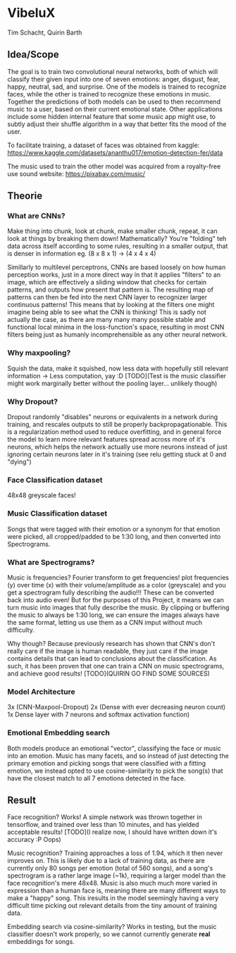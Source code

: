# VibeluX
Tim Schacht, Quirin Barth

## Idea/Scope

The goal is to train two convolutional neural networks, both of which will classify their given input into one of seven emotions: 
anger, disgust, fear, happy, neutral, sad, and surprise.
One of the models is trained to recognize faces, while the other is trained to recognize these emotions in music. Together the predictions of both models can be used to then recommend music to a user, based on their current emotional state. Other applications include some hidden internal feature that some music app might use, to subtly adjust their shuffle algorithm in a way that better fits the mood of the user.

To facilitate training, a dataset of faces was obtained from kaggle: https://www.kaggle.com/datasets/ananthu017/emotion-detection-fer/data

The music used to train the other model was acquired from a royalty-free use sound website: https://pixabay.com/music/


## Theorie

### What are CNNs?
Make thing into chunk, look at chunk, make smaller chunk, repeat, it can look at things by breaking them down!
Mathematically? You're "folding" teh data across itself according to some rules, resulting in a smaller output, that is denser in information eg. (8 x 8 x 1) -> (4 x 4 x 4)

Simillarly to multilevel perceptrons, CNNs are based loosely on how human perception works, just in a more direct way in that it applies "filters" to an image, which are effectively a sliding window that checks for certain patterns, and outputs how present that pattern is. The resulting map of patterns can then be fed into the next CNN layer to recognizer larger continuous patterns! This means that by looking at the filters one might imagine being able to see what the CNN is thinking! This is sadly not actually the case, as there are many many many possible stable and functional local minima in the loss-function's space, resulting in most CNN filters being just as humanly incomprehensible as any other neural network.

### Why maxpooling?
Squish the data, make it squished, now less data with hopefully still relevant information -> Less computation, yay :D
[TODO](Test is the music classifier might work marginally better without the pooling layer... unlikely though)

### Why Dropout?
Dropout randomly "disables" neurons or equivalents in a network during training, and rescales outputs to still be properly backpropagationable. This is a regularization method used to reduce overfitting, and in general force the model to learn more relevant features spread across more of it's neurons, which helps the network actually use more neurons instead of just ignoring certain neurons later in it's training (see relu getting stuck at 0 and "dying")

### Face Classification dataset
48x48 greyscale faces!

### Music Classification dataset
Songs that were tagged with their emotion or a synonym for that emotion were picked, all cropped/padded to be 1:30 long, and then converted into Spectrograms.

### What are Spectrograms?
Music is frequencies? Fourier transform to get frequencies! plot frequencies (y) over time (x) with their volume/amplitude as a color (greyscale) and you get a spectrogram fully describing the audio!!! These can be converted back into audio even! But for the purposes of this Project, it means we can turn music into images that fully describe the music. By clipping or buffering the music to always be 1:30 long, we can ensure the images always have the same format, letting us use them as a CNN imput without much difficulty.

Why though? Because previously research has shown that CNN's don't really care if the image is human readable, they just care if the image contains details that can lead to conclusions about the classification. As such, it has been proven that one can train a CNN on music spectrograms, and achieve good results! [TODO](QUIRIN GO FIND SOME SOURCES)

### Model Architecture
3x (CNN-Maxpool-Dropout)
2x (Dense with ever decreasing neuron count)
1x Dense layer with 7 neurons and softmax activation function)

### Emotional Embedding search
Both models produce an emotional "vector", classifying the face or music into an emotion. Music has many facets, and so instead of just detecting the primary emotion and picking songs that were classified with a fitting emotion, we instead opted to use cosine-similarity to pick the song(s) that have the closest match to all 7 emotions detected in the face.

## Result
Face recognition? Works! A simple network was thrown together in tensorflow, and trained over less than 10 minutes, and has yielded acceptable results! [TODO](I realize now, I should have written down it's accuracy :P Oops)

Music recognition? Training approaches a loss of 1.94, which it then never improves on. This is likely due to a lack of training data, as there are currently only 80 songs per emotion (total of 560 songs), and a song's spectrogram is a rather large image (~1k), requiring a larger model than the face recognition's mere 48x48. Music is also much much more varied in expression than a human face is, meaning there are many different ways to make a "happy" song. This iresults in the model seemingly having a very difficult time picking out relevant details from the tiny amount of training data.

Embedding search via cosine-similarity? Works in testing, but the music classifier doesn't work properly, so we cannot currently generate **real** embeddings for songs.

